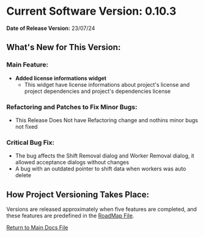 # Current Software Version: 0.10.3

**Date of Release Version:** 23/07/24

## What's New for This Version:

### Main Feature:

- **Added license informations widget**
  - This widget have license  informations about project's license and project dependencies and project's dependencies license  

### Refactoring and Patches to Fix Minor Bugs:

- This Release Does Not have Refactoring change and nothins minor bugs not fixed

### Critical Bug Fix:

- The bug affects the Shift Removal dialog and Worker Removal dialog, it allowed acceptance dialogs without changes 
- A bug with an outdated pointer to shift data when workers was auto delete  

## How Project Versioning Takes Place:

Versions are released approximately when five features are completed, and these features are predefined in the [RoadMap File](RoadMap.md).

[Return to Main Docs File](ReadMe.md)
